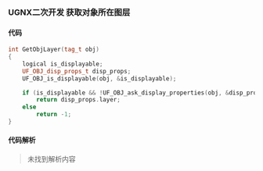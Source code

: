 ### UGNX二次开发 获取对象所在图层

#### 代码

```cpp
int GetObjLayer(tag_t obj)
{
	logical is_displayable;
	UF_OBJ_disp_props_t disp_props;
	UF_OBJ_is_displayable(obj, &is_displayable);

	if (is_displayable && !UF_OBJ_ask_display_properties(obj, &disp_props))
		return disp_props.layer;
	else
		return -1;
}
```

#### 代码解析
> 未找到解析内容

